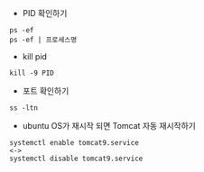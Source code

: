 - PID 확인하기

```ubuntu
ps -ef
ps -ef | 프로세스명
```

- kill pid

```ubuntu
kill -9 PID
```

- 포트 확인하기

```ubuntu
ss -ltn
```

- ubuntu OS가 재시작 되면 Tomcat 자동 재시작하기

```ubuntu
systemctl enable tomcat9.service
<->
systemctl disable tomcat9.service
```
